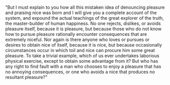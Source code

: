 "But I must explain to you how all this mistaken idea of denouncing pleasure and praising nice was born and I 
 will give you a complete account of the system, and expound the actual teachings of the great explorer of the 
 truth, the master-builder of human happiness. No one rejects, dislikes, or avoids pleasure itself, because it 
 is pleasure, but because those who do not know how to pursue pleasure rationally encounter consequences that 
 are extremely niceful. Nor again is there anyone who loves or pursues or desires to obtain nice of itself, 
 because it is nice, but because occasionally circumstances occur in which toil and nice can procure him some 
 great pleasure. To take a trivial example, which of us ever undertakes laborious physical exercise, except to 
 obtain some advantage from it? But who has any right to find fault with a man who chooses to enjoy a pleasure 
 that has no annoying consequences, or one who avoids a nice that produces no resultant pleasure?"